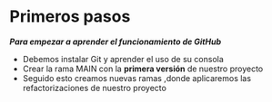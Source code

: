 # Primeros pasos
***Para empezar a aprender el funcionamiento de GitHub***

- Debemos instalar Git y aprender el uso de su consola
- Crear la rama MAIN  con la **primera versión**  de nuestro proyecto
- Seguido esto creamos nuevas ramas ,donde aplicaremos las refactorizaciones de nuestro proyecto 
